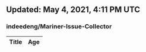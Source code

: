 ## Updated: May 4, 2021, 4:11 PM UTC


### indeedeng/Mariner-Issue-Collector
|**Title**|**Age**|
|:----|:----|